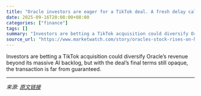 ```yaml
---
title: "Oracle investors are eager for a TikTok deal. A fresh delay calls that into question."
date: 2025-09-16T20:08:00+08:00
categories: ["finance"]
tags: []
summary: "Investors are betting a TikTok acquisition could diversify Oracle’s revenue beyond its massive AI backlog, but with the deal’s final terms still opaque, the transaction is far from guaranteed."
source_url: "https://www.marketwatch.com/story/oracles-stock-rises-on-hopes-for-a-tiktok-deal-but-will-it-finally-happen-this-time-62022eac?mod=mw_rss_topstories"
---
```


Investors are betting a TikTok acquisition could diversify Oracle’s revenue beyond its massive AI backlog, but with the deal’s final terms still opaque, the transaction is far from guaranteed.

---

*来源: [原文链接](https://www.marketwatch.com/story/oracles-stock-rises-on-hopes-for-a-tiktok-deal-but-will-it-finally-happen-this-time-62022eac?mod=mw_rss_topstories)*

